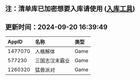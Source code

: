 ## 注：清单库已加密想要入库请使用 ([入库工具](https://github.com/BlankTMing/ManifestAutoUpdate/releases))

## 更新时间：2024-09-20 16:39:49
| AppID | 名称 | 类型  |
| :-------------------- | :----------------------------- | :----------- |
| 1477070 | 人格解体| Game |
| 577230 | 三国志汉末霸业| Game |
| 1260320 | 猛兽派对| Game |
